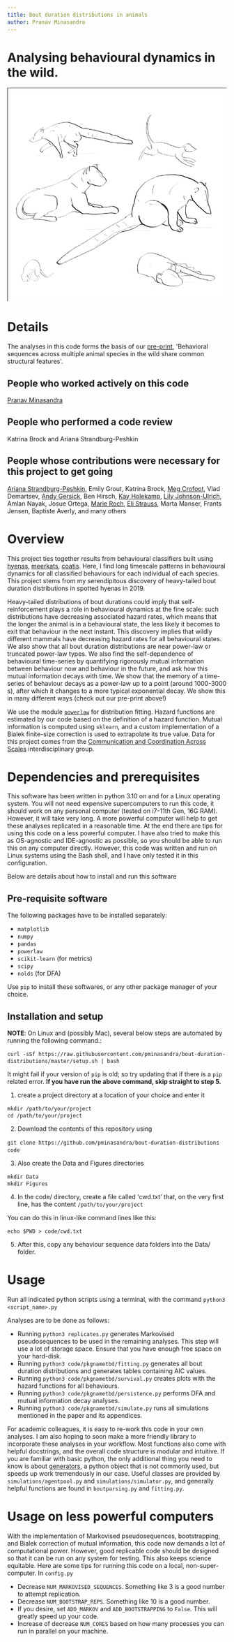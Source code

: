 ```yaml
--- 
title: Bout duration distributions in animals 
author: Pranav Minasandra 
---
```


# Analysing behavioural dynamics in the wild.
![a montage of animal behaviours](./assets/montage.png)

# Details
The analyses in this code forms the basis of our
[pre-print](https://www.biorxiv.org/content/10.1101/2024.01.20.576411v3),
'Behavioral sequences across multiple animal species in the wild share common structural features'. 

## People who worked actively on this code
[Pranav Minasandra](https://pminasandra.github.io)

## People who performed a code review
Katrina Brock and Ariana Strandburg-Peshkin

## People whose contributions were necessary for this project to get going
[Ariana Strandburg-Peshkin](https://cocomo.group),
Emily Grout,
Katrina Brock,
[Meg Crofoot](https://www.ab.mpg.de/crofoot),
Vlad Demartsev,
[Andy Gersick](https://circle-polygon-6hmw.squarespace.com/),
Ben Hirsch,
[Kay Holekamp](https://www.holekamplab.org/),
[Lily Johnson-Ulrich](http://lilyjohnsonulrich.weebly.com/),
Amlan Nayak,
Josue Ortega,
[Marie Roch](https://roch.sdsu.edu/),
[Eli Strauss](https://straussed.github.io/),
Marta Manser,
Frants Jensen,
Baptiste Averly,
and many others

# Overview

This project ties together results from behavioural classifiers built using
[hyenas](https://github.com/pminasandra/hyena-acc),
[meerkats](https://github.com/pminasandra/meerkat-acc),
[coatis](https://github.com/pminasandra/Coati_ACC_Pipeline). Here, I find
long timescale patterns in behavioural dynamics for all classified behaviours for each individual of
each species. This project stems from my serendipitous discovery of
heavy-tailed bout duration distributions in spotted hyenas in 2019.

Heavy-tailed distributions of bout durations could imply that self-reinforcement
plays a role in behavioural dynamics at the fine scale: such distributions have
decreasing associated hazard rates, which means that the longer the animal is in
a behavioural state, the less likely it becomes to exit that behaviour in the
next instant. This discovery implies that wildly
different mammals have decreasing hazard rates for all behavioural states.
We also show that all bout duration distributions are near power-law or
truncated power-law types. 
We also find the self-dependence of behavioural time-series by quantifying
rigorously mutual information between behaviour now and behaviour in the future,
and ask how this mutual information decays with time.
We show that the memory of a time-series of behaviour decays as
a power-law up to a point (around 1000-3000 s), after which it changes to a more
typical exponential decay. We show this in many different ways (check out our
pre-print above!)

We use the module
[`powerlaw`](https://journals.plos.org/plosone/article?id=10.1371/journal.pone.0085777)
for distribution fitting. 
Hazard functions are estimated by our code based on the definition of a hazard
function.
Mutual information is computed using `sklearn`, and a custom implementation of
a Bialek finite-size correction is used to extrapolate its true value.
Data for this project comes from the [Communication and
Coordination Across Scales](https://www.movecall.group/) interdisciplinary
group.


# Dependencies and prerequisites

This software has been written in python 3.10 on and for a Linux operating
system. You will not need expensive supercomputers to run this code, it should
work on any personal computer (tested on i7-11th Gen, 16G RAM). However, it will
take very long. A more powerful computer will help to get these analyses
replicated in a reasonable time. At the end there are tips for using this code
on a less powerful computer. I have also tried to
make this as OS-agnostic and IDE-agnostic as possible, so you should be able to
run this on any computer directly. However, this code was written and run on
Linux systems using the Bash shell, and I have only tested it in this
configuration.

Below are details about how to install and run this software

## Pre-requisite software

The following packages have to be installed separately:

- `matplotlib`
- `numpy`
- `pandas`
- `powerlaw`
- `scikit-learn` (for metrics)
- `scipy`
- `nolds` (for DFA)

Use `pip` to install these softwares, or any other package manager of your
choice.

## Installation and setup

**NOTE**: On Linux and (possibly Mac), several below steps are automated by
running the following command.:

```
curl -sSf https://raw.githubusercontent.com/pminasandra/bout-duration-distributions/master/setup.sh | bash
```

It might fail if your version of `pip` is old; so try updating that if there is
a `pip` related error.
**If you have run the above command, skip straight to step 5.**

1. create a project directory at a location of your choice and enter it

```
mkdir /path/to/your/project
cd /path/to/your/project
```

2. Download the contents of this repository using 

`git clone https://github.com/pminasandra/bout-duration-distributions
code`

3. Also create the Data and Figures directories

```
mkdir Data
mkdir Figures
```


4. In the code/ directory, create a file called 'cwd.txt' that, on the very first
line, has the content `/path/to/your/project` 

You can do this in linux-like command lines like this:
```
echo $PWD > code/cwd.txt
```

5. After this, copy any behaviour sequence data folders into the Data/ folder.

# Usage

Run all indicated python scripts using a terminal, with the command 
`python3 <script_name>.py`

Analyses are to be done as follows:

- Running `python3 replicates.py` generates Markovised pseudosequences to be
  used in the remaining analyses. This step will use a lot of storage space.
  Ensure that you have enough free space on your hard-disk.
- Running `python3 code/pkgnametbd/fitting.py` generates all bout duration
    distributions and generates tables containing AIC values. 
- Running `python3 code/pkgnametbd/survival.py` creates plots with the hazard functions for all behaviours. 
- Running `python3 code/pkgnametbd/persistence.py` performs DFA and mutual information decay analyses.
- Running `python3 code/pkgnametbd/simulate.py` runs all simulations mentioned in the paper and its appendices.

For academic colleagues, it is easy to re-work this code in your own analyses.
I am also hoping to soon make a more friendly library to incorporate these
analyses in your workflow.
Most functions also come with helpful docstrings, and the overall code structure
is modular and intuitive.
If you are familiar with basic python, the only additional thing you need to
know is about [generators](https://wiki.python.org/moin/Generators), 
a python object that is not commonly used, but
speeds up work tremendously in our case.
Useful classes are provided by `simulations/agentpool.py` and
`simulations/simulator.py`, and generally helpful functions are found in
`boutparsing.py` and `fitting.py`.

# Usage on less powerful computers

With the implementation of Markovised pseudosequences, bootstrapping, and Bialek
correction of mutual information, this code now demands a lot of computational
power. However, good replicable code should be designed so that it can be run on
any system for testing. This also keeps science equitable. Here are some tips
for running this code on a local, non-super-computer. In `config.py`

- Decrease `NUM_MARKOVISED_SEQUENCES`. Something like 3 is a good number to
  attempt replication.
- Decrease `NUM_BOOTSTRAP_REPS`. Something like 10 is a good number.
- If you desire, set `ADD_MARKOV` and `ADD_BOOTSTRAPPING` to `False`. This will
  greatly speed up your code.
- Increase of decrease `NUM_CORES` based on how many processes you can run in
  parallel on your machine.
